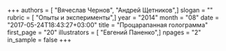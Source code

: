 +++
authors = [ "Вячеслав Чернов", "Андрей Щетников",]
slogan = ""
rubric = [ "Опыты и эксперименты",]
year = "2014"
month = "08"
date = "2017-05-24T18:43:27+03:00"
title = "Процарапанная голограмма"
first_page = "20"
illustrators = [ "Евгений Паненко",]
npages = "2"
in_sample = false
+++
